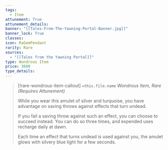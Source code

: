 ```yaml
---
tags:
  - Item
attunement: True
attunement_details: 
banner: "[[Tales-From-The-Yawning-Portal-Banner.jpg]]"
banner_lock: True
classes:
icon: RaGemPendant
rarity: Rare
sources:
  - "[[Tales from the Yawning Portal]]"
type: Wondrous Item
price: 3600
type_details: 
---
```

>[!rare-wondrous-item-callout] `=this.file.name`
>*Wondrous Item, Rare (Requires Attunement)*
>
>While you wear this amulet of silver and turquoise, you have advantage on saving throws against effects that turn undead.
>
>If you fail a saving throw against such an effect, you can choose to succeed instead. You can do so three times, and expended uses recharge daily at dawn.
>
>Each time an effect that turns undead is used against you, the amulet glows with silvery blue light for a few seconds.
>
>
